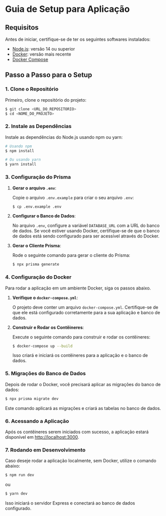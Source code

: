 # Guia de Setup para Aplicação

## Requisitos

Antes de iniciar, certifique-se de ter os seguintes softwares instalados:

- [Node.js](https://nodejs.org/): versão 14 ou superior
- [Docker](https://www.docker.com/): versão mais recente
- [Docker Compose](https://docs.docker.com/compose/)

## Passo a Passo para o Setup

### 1. Clone o Repositório

Primeiro, clone o repositório do projeto:

```sh
$ git clone <URL_DO_REPOSITORIO>
$ cd <NOME_DO_PROJETO>
```

### 2. Instale as Dependências

Instale as dependências do Node.js usando npm ou yarn:

```sh
# Usando npm
$ npm install

# Ou usando yarn
$ yarn install
```

### 3. Configuração do Prisma

1. **Gerar o arquivo `.env`**:

   Copie o arquivo `.env.example` para criar o seu arquivo `.env`:

   ```sh
   $ cp .env.example .env
   ```

2. **Configurar o Banco de Dados**:

   No arquivo `.env`, configure a variável `DATABASE_URL` com a URL do banco de dados. Se você estiver usando Docker, certifique-se de que o banco de dados está sendo configurado para ser acessível através do Docker.

3. **Gerar o Cliente Prisma**:

   Rode o seguinte comando para gerar o cliente do Prisma:

   ```sh
   $ npx prisma generate
   ```

### 4. Configuração do Docker

Para rodar a aplicação em um ambiente Docker, siga os passos abaixo.

1. **Verifique o `docker-compose.yml`**:

   O projeto deve conter um arquivo `docker-compose.yml`. Certifique-se de que ele está configurado corretamente para a sua aplicação e banco de dados.

2. **Construir e Rodar os Contêineres**:

   Execute o seguinte comando para construir e rodar os contêineres:

   ```sh
   $ docker-compose up --build
   ```

   Isso criará e iniciará os contêineres para a aplicação e o banco de dados.

### 5. Migrações do Banco de Dados

Depois de rodar o Docker, você precisará aplicar as migrações do banco de dados:

```sh
$ npx prisma migrate dev
```

Este comando aplicará as migrações e criará as tabelas no banco de dados.

### 6. Acessando a Aplicação

Após os contêineres serem iniciados com sucesso, a aplicação estará disponível em [http://localhost:3000](http://localhost:3000).

### 7. Rodando em Desenvolvimento

Caso deseje rodar a aplicação localmente, sem Docker, utilize o comando abaixo:

```sh
$ npm run dev
```

ou

```sh
$ yarn dev
```

Isso iniciará o servidor Express e conectará ao banco de dados configurado.




